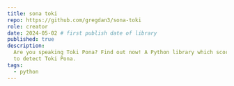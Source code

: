 ```yaml
---
title: sona toki
repo: https://github.com/gregdan3/sona-toki
role: creator
date: 2024-05-02 # first publish date of library
published: true
description:
  Are you speaking Toki Pona? Find out now! A Python library which scores texts
  to detect Toki Pona.
tags:
  - python
---
```

